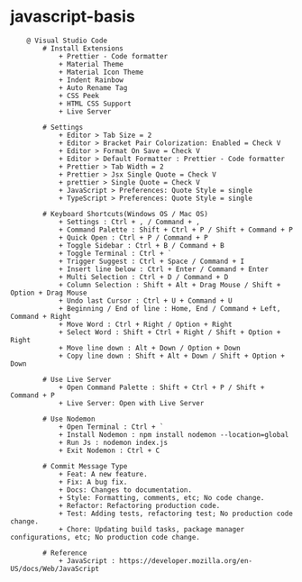 # javascript-basis

        @ Visual Studio Code
            # Install Extensions
                + Prettier - Code formatter
                + Material Theme
                + Material Icon Theme
                + Indent Rainbow
                + Auto Rename Tag
                + CSS Peek
                + HTML CSS Support
                + Live Server

            # Settings
                + Editor > Tab Size = 2
                + Editor > Bracket Pair Colorization: Enabled = Check V
                + Editor > Format On Save = Check V
                + Editor > Default Formatter : Prettier - Code formatter
                + Prettier > Tab Width = 2
                + Prettier > Jsx Single Quote = Check V
                + prettier > Single Quote = Check V
                + JavaScript > Preferences: Quote Style = single
                + TypeScript > Preferences: Quote Style = single

            # Keyboard Shortcuts(Windows OS / Mac OS)
                + Settings : Ctrl + , / Command + ,
                + Command Palette : Shift + Ctrl + P / Shift + Command + P
                + Quick Open : Ctrl + P / Command + P
                + Toggle Sidebar : Ctrl + B / Command + B
                + Toggle Terminal : Ctrl + `
                + Trigger Suggest : Ctrl + Space / Command + I
                + Insert line below : Ctrl + Enter / Command + Enter
                + Multi Selection : Ctrl + D / Command + D
                + Column Selection : Shift + Alt + Drag Mouse / Shift + Option + Drag Mouse
                + Undo last Cursor : Ctrl + U + Command + U
                + Beginning / End of line : Home, End / Command + Left, Command + Right
                + Move Word : Ctrl + Right / Option + Right
                + Select Word : Shift + Ctrl + Right / Shift + Option + Right
                + Move line down : Alt + Down / Option + Down
                + Copy line down : Shift + Alt + Down / Shift + Option + Down

            # Use Live Server
                + Open Command Palette : Shift + Ctrl + P / Shift + Command + P
                + Live Server: Open with Live Server

            # Use Nodemon
                + Open Terminal : Ctrl + `
                + Install Nodemon : npm install nodemon --location=global
                + Run Js : nodemon index.js
                + Exit Nodemon : Ctrl + C

            # Commit Message Type
                + Feat: A new feature.
                + Fix: A bug fix.
                + Docs: Changes to documentation.
                + Style: Formatting, comments, etc; No code change.
                + Refactor: Refactoring production code.
                + Test: Adding tests, refactoring test; No production code change.
                + Chore: Updating build tasks, package manager configurations, etc; No production code change.

            # Reference
                + JavaScript : https://developer.mozilla.org/en-US/docs/Web/JavaScript
